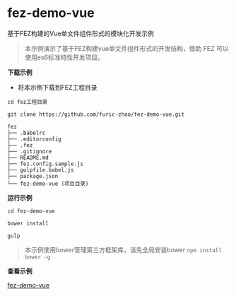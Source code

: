 # fez-demo-vue
基于FEZ构建的Vue单文件组件形式的模块化开发示例

> 本示例演示了基于FEZ构建vue单文件组件形式的开发结构，借助 FEZ 可以使用es6标准特性开发项目。

**下载示例**

- 将本示例下载到FEZ工程目录

```
cd fez工程目录

git clone https://github.com/furic-zhao/fez-demo-vue.git

fez
├── .babelrc
├── .editorconfig
├── .fez
├── .gitignore
├── README.md
├── fez.config.sample.js
├── gulpfile.babel.js
├── package.json
└── fez-demo-vue (项目目录)
```

**运行示例**

```
cd fez-demo-vue

bower install

gulp
```

> 本示例使用bower管理第三方框架库，请先全局安装bower `npm install bower -g`

**查看示例**

[fez-demo-vue](http://fez.hestudy.com/fez-demo-vue/)